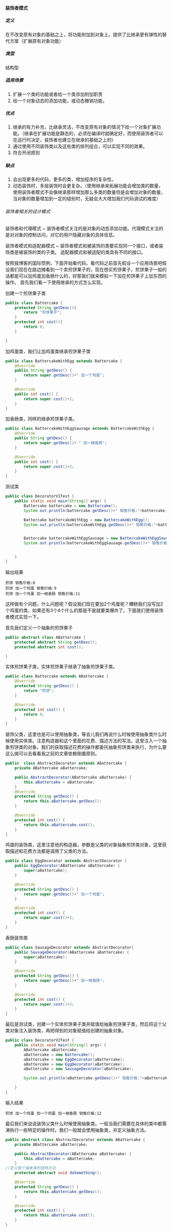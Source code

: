 #### 装饰者模式
##### 定义
在不改变原有对象的基础之上，将功能附加到对象上。提供了比继承更有弹性的替代方案（扩展原有对象功能）
##### 类型
结构型
##### 适用场景
1. 扩展一个类的功能或者给一个类添加附加职责
2. 给一个对象动态的添加功能，或动态撤销功能。

##### 优点
1. 继承的有力补充，比继承灵活，不改变原有对象的情况下给一个对象扩展功能。（继承在扩展功能是静态的，必须在编译时就确定好，而使用装饰者可以在运行时决定，装饰者也建立在继承的基础之上的）
2. 通过使用不同装饰类以及这些类的排列组合，可以实现不同的效果。
3. 符合开闭原则

##### 缺点
1. 会出现更多的代码，更多的类，增加程序的复杂性。
2. 动态装饰时，多层装饰时会更复杂。（使用继承来拓展功能会增加类的数量，使用装饰者模式不会像继承那样增加那么多类的数量但是会增加对象的数量，当对象的数量增加到一定的级别时，无疑会大大增加我们代码调试的难度）

###### 装饰者相关的设计模式
  装饰者和代理模式
  ~ 装饰者模式关注的是对象的动态添加功能。代理模式关注的是对对象的控制访问，对它的用户隐藏对象的具体信息。
  
  装饰者模式和适配器模式
    ~ 装饰者模式和被装饰的类要实现同一个接口，或者装饰类是被装饰的类的子类。 适配器模式和被适配的类具有不同的接口。
    
    
按照我博客的国际惯例，下面开始看代码，看代码之前首先假设一个应用场景吧假设我们现在在路边摊看到一个卖煎饼果子的，现在想买煎饼果子，煎饼果子一般的话都是可以加鸡蛋加香肠什么的，好那我们就来模拟一下加在煎饼果子上加东西的操作。
首先我们看一下使用继承的方式怎么实现。

创建一个煎饼果子类
```java
public class Battercake {
    protected String getDesc(){
        return "煎饼果子";
    }
    protected int cost(){
        return 8;
    }

}
```
加鸡蛋类，我们让加鸡蛋类继承煎饼果子类

```java
public class BattercakeWithEgg extends Battercake {
    @Override
    public String getDesc() {
        return super.getDesc()+" 加一个鸡蛋";
    }

    @Override
    public int cost() {
        return super.cost()+1;
    }
}
```
加香肠类，同样的继承煎饼果子类。

```java
public class BattercakeWithEggSausage extends BattercakeWithEgg {
    @Override
    public String getDesc() {
        return super.getDesc()+ " 加一根香肠";
    }

    @Override
    public int cost() {
        return super.cost()+2;
    }
}

```
测试类

```java
public class DecoratorV1Test {
    public static void main(String[] args) {
        Battercake battercake = new Battercake();
        System.out.println(battercake.getDesc()+" 销售价格:"+battercake.cost());

        Battercake battercakeWithEgg = new BattercakeWithEgg();
        System.out.println(battercakeWithEgg.getDesc()+" 销售价格:"+battercakeWithEgg.cost());


        Battercake battercakeWithEggSausage = new BattercakeWithEggSausage();
        System.out.println(battercakeWithEggSausage.getDesc()+" 销售价格:"+battercakeWithEggSausage.cost());


    }
}

```
输出结果
```
煎饼 销售价格:8
煎饼 加一个鸡蛋 销售价格:9
煎饼 加一个鸡蛋 加一根香肠 销售价格:11
```
这样做有个问题，什么问题呢？假设我们现在要加2个鸡蛋呢？糟糕我们没写加2个鸡蛋的类，如果还有3个4个什么的那是不是就要类爆炸了。下面我们使用装饰者模式实现一下。

首先我们定义一个抽象的煎饼果子
```java
public abstract class ABattercake {
    protected abstract String getDesc();
    protected abstract int cost();

}
```
实体煎饼果子类，实体煎饼果子继承了抽象煎饼果子类。

```java
public class Battercake extends ABattercake {
    @Override
    protected String getDesc() {
        return "煎饼";
    }

    @Override
    protected int cost() {
        return 8;
    }
}
```
装饰父类，这里也是可以使用抽象类，等会儿我们再说什么时候使用抽象类什么时候使用实体类。注意构造器和这个里面的花费、描述方法的写法。这里注入一个抽象煎饼类的对象。我们的获取描述花费的操作都委托抽象煎饼类来执行，为什么要这么做可以去看看我之前的文章依赖倒置原则。
```java
public  class AbstractDecorator extends ABattercake {
    private ABattercake aBattercake;

    public AbstractDecorator(ABattercake aBattercake) {
        this.aBattercake = aBattercake;
    }
    @Override
    protected String getDesc() {
        return this.aBattercake.getDesc();
    }

    @Override
    protected int cost() {
        return this.aBattercake.cost();
    }
}

```
鸡蛋的装饰类，这里注意他的构造器，参数是父类的对象抽象煎饼类对象，这里获取描述和花费方法都是调用了父类的方法。
```java
public class EggDecorator extends AbstractDecorator {
    public EggDecorator(ABattercake aBattercake) {
        super(aBattercake);
    }

    @Override
    protected String getDesc() {
        return super.getDesc()+" 加一个鸡蛋";
    }

    @Override
    protected int cost() {
        return super.cost()+1;
    }
}
```
香肠装饰类
```java
public class SausageDecorator extends AbstractDecorator{
    public SausageDecorator(ABattercake aBattercake) {
        super(aBattercake);
    }

    @Override
    protected String getDesc() {
        return super.getDesc()+" 加一根香肠";
    }

    @Override
    protected int cost() {
        return super.cost()+2;
    }
}
```
最后是测试类，创建一个实体煎饼果子类并赋值给抽象煎饼果子类，然后将这个父类对象注入装饰类，再把得到的对象赋值给创建的抽象对象。
```java
public class DecoratorV2Test {
    public static void main(String[] args) {
        ABattercake aBattercake;
        aBattercake = new Battercake();
        aBattercake = new EggDecorator(aBattercake);
        aBattercake = new EggDecorator(aBattercake);
        aBattercake = new SausageDecorator(aBattercake);

        System.out.println(aBattercake.getDesc()+" 销售价格:"+aBattercake.cost());

    }
}
```
输入结果

```
煎饼 加一个鸡蛋 加一个鸡蛋 加一根香肠 销售价格:12
```
最后我们来说说装饰父类什么时候使用抽象类。一般当我们需要在具体的类中都需涛执行一些特定的操作时。我们一般就会使用抽象类，并定义抽象方法。

```java
public abstract class AbstractDecorator extends ABattercake {
    private ABattercake aBattercake;

    public AbstractDecorator(ABattercake aBattercake) {
        this.aBattercake = aBattercake;
    }
//定义每个抽象类的独特方法
    protected abstract void doSomething();

    @Override
    protected String getDesc() {
        return this.aBattercake.getDesc();
    }

    @Override
    protected int cost() {
        return this.aBattercake.cost();
    }
}

```

